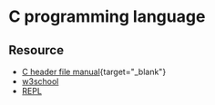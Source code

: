 # C programming language

## Resource
- [C header file manual][manual]{target="_blank"}
- [w3school][2]
- [REPL][3]

[manual]: https://manual.cs50.io/
[2]: https://www.w3schools.com/c/
[3]: https://replit.com/
